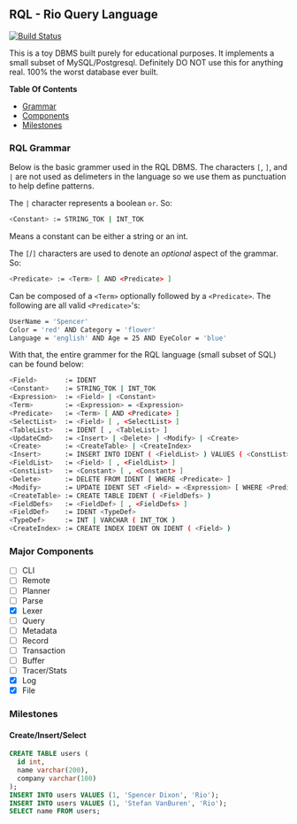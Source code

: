 ## RQL - Rio Query Language

[![Build Status](https://travis-ci.org/SpencerCDixon/rql.svg?branch=master)](https://travis-ci.org/SpencerCDixon/rql)

This is a toy DBMS built purely for educational purposes.  It implements a small
subset of MySQL/Postgresql.  Definitely DO NOT use this for anything real.  100%
the worst database ever built.

**Table Of Contents**

* [Grammar](#rql-grammar)
* [Components](#major-components)
* [Milestones](#milestones)

### RQL Grammar

Below is the basic grammer used in the RQL DBMS.  The characters `[`, `]`, and
`|` are not used as delimeters in the language so we use them as punctuation to
help define patterns.

The `|` character represents a boolean `or`.  So:

```sh
<Constant> := STRING_TOK | INT_TOK
```

Means a constant can be either a string or an int.

The `[`/`]` characters are used to denote an _optional_ aspect of the grammar.
So:

```sh
<Predicate> := <Term> [ AND <Predicate> ]
```

Can be composed of a `<Term>` optionally followed by a `<Predicate>`.  The
following are all valid `<Predicate>`'s:

```sh
UserName = 'Spencer'
Color = 'red' AND Category = 'flower'
Language = 'english' AND Age = 25 AND EyeColor = 'blue'
```

With that, the entire grammer for the RQL language (small subset of SQL) can be
found below:

```sh
<Field>       := IDENT
<Constant>    := STRING_TOK | INT_TOK
<Expression>  := <Field> | <Constant>
<Term>        := <Expression> = <Expression>
<Predicate>   := <Term> [ AND <Predicate> ]
<SelectList>  := <Field> [ , <SelectList> ]
<TableList>   := IDENT [ , <TableList> ]
<UpdateCmd>   := <Insert> | <Delete> | <Modify> | <Create>
<Create>      := <CreateTable> | <CreateIndex>
<Insert>      := INSERT INTO IDENT ( <FieldList> ) VALUES ( <ConstList> )
<FieldList>   := <Field> [ , <FieldList> ]
<ConstList>   := <Constant> [ , <Constant> ]
<Delete>      := DELETE FROM IDENT [ WHERE <Predicate> ]
<Modify>      := UPDATE IDENT SET <Field> = <Expression> [ WHERE <Predicate> ]
<CreateTable> := CREATE TABLE IDENT ( <FieldDefs> )
<FieldDefs>   := <FieldDef> [ , <FieldDefs> ]
<FieldDef>    := IDENT <TypeDef>
<TypeDef>     := INT | VARCHAR ( INT_TOK )
<CreateIndex> := CREATE INDEX IDENT ON IDENT ( <Field> )
``` 

### Major Components

* [ ] CLI
* [ ] Remote
* [ ] Planner
* [ ] Parse
* [x] Lexer
* [ ] Query
* [ ] Metadata
* [ ] Record
* [ ] Transaction
* [ ] Buffer
* [ ] Tracer/Stats
* [x] Log
* [x] File

### Milestones

#### Create/Insert/Select 

```sql
CREATE TABLE users (
  id int,
  name varchar(200),
  company varchar(100)
);
INSERT INTO users VALUES (1, 'Spencer Dixon', 'Rio');
INSERT INTO users VALUES (1, 'Stefan VanBuren', 'Rio');
SELECT name FROM users;
```

